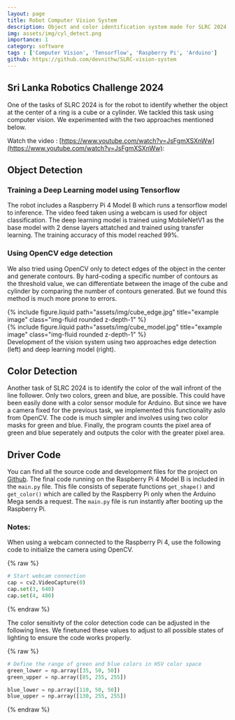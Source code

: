 ```yaml
---
layout: page
title: Robot Computer Vision System
description: Object and color identification system made for SLRC 2024
img: assets/img/cyl_detect.png
importance: 1
category: software
tags : ['Computer Vision', 'Tensorflow', 'Raspberry Pi', 'Arduino']
github: https://github.com/devnithw/SLRC-vision-system
---
```


## Sri Lanka Robotics Challenge 2024
One of the tasks of SLRC 2024 is for the robot to identify whether the object at the center of a ring is a cube or a cylinder. We tackled this task using computer vision. We experimented with the two approaches mentioned below.

Watch the video : [https://www.youtube.com/watch?v=JsFgmXSXnWw](https://www.youtube.com/watch?v=JsFgmXSXnWw):

## Object Detection
### Training a Deep Learning model using Tensorflow
The robot includes a Raspberry Pi 4 Model B which runs a tensorflow model to inference. The video feed taken using a webcam is used for object classification. The deep learning model is trained using MobileNetV1 as the base model with 2 dense layers attatched and trained using transfer learning. The training accuracy of this model reached 99%.

### Using OpenCV edge detection
We also tried using OpenCV only to detect edges of the object in the center and generate contours. By hard-coding a specific number of contours as the threshold value, we can differentiate between the image of the cube and cylinder by comparing the number of contours generated. But we found this method is much more prone to errors. 

<div class="row justify-content-sm-center">
    <div class="col-sm-6 mt-3 mt-md-0">
        {% include figure.liquid path="assets/img/cube_edge.jpg" title="example image" class="img-fluid rounded z-depth-1" %}
    </div>
    <div class="col-sm-6 mt-3 mt-md-0">
        {% include figure.liquid path="assets/img/cube_model.jpg" title="example image" class="img-fluid rounded z-depth-1" %}
    </div>
</div>
<div class="caption">
    Development of the vision system using two approaches edge detection (left) and deep learning model (right).
</div>

## Color Detection
Another task of SLRC 2024 is to identify the color of the wall infront of the line follower. Only two colors, green and blue, are possible. This could have been easily done with a color sensor module for Arduino. But since we have a camera fixed for the previous task, we implemented this functionality aslo from OpenCV. The code is much simpler and involves using two color masks for green and blue. Finally, the program counts the pixel area of green and blue seperately and outputs the color with the greater pixel area. 

## Driver Code
You can find all the source code and development files for the project on [Github](https://github.com/devnithw/SLRC-vision-system). The final code running on the Raspberry Pi 4 Model B is included in the `main.py` file. This file consists of seperate functions `get_shape()` and `get_color()` which are called by the Raspberry Pi only when the Arduino Mega sends a request. The `main.py` file is run instantly after booting up the Raspberry Pi. 


### Notes:
When using a webcam connected to the Raspberry Pi 4, use the following code to initialize the camera using OpenCV.

{% raw %}

```python
# Start webcam connection
cap = cv2.VideoCapture(0)
cap.set(3, 640)
cap.set(4, 480)
```

{% endraw %}

The color sensitivty of the color detection code can be adjusted in the following lines. We finetuned these values to adjust to all possible states of lighting to ensure the code works properly.

{% raw %}

```python
# Define the range of green and blue colors in HSV color space
green_lower = np.array([35, 50, 50])
green_upper = np.array([85, 255, 255])

blue_lower = np.array([110, 50, 50])
blue_upper = np.array([130, 255, 255])
```

{% endraw %}
